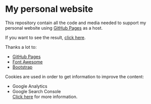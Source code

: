 # My personal website

This repository contain all the code and media needed to support my personal website using [GitHub Pages](https://pages.github.com/) as a host.

If you want to see the result, [click here](http://spaccesi.com/). 

Thanks a lot to:
- [GitHub Pages](https://pages.github.com/)
- [Font Awesome](https://fontawesome.com/)
- [Bootstrap](https://getbootstrap.com/)

Cookies are used in order to get information to improve the content:
- Google Analytics
- Google Search Console  
[Click here](http://spaccesi.com/privacy-police.html) for more information.